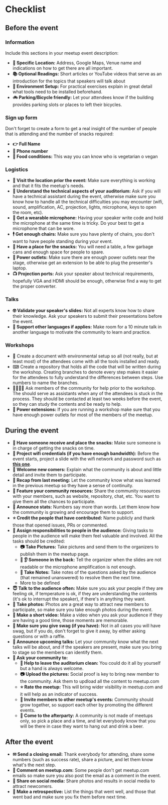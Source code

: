 # Checklist

## Before the event

### Information

Include this sections in your meetup event description:

- **🏢 Specific Location:** Address, Google Maps, Venue name and indications on how to get there are all important.
- **📚 Optional Readings:** Short articles or YouTube videos that serve as an introduction for the topics that speakers will talk about
- **💾 Environment Setup:** For practical exercises explain in great detail what tools need to be installed beforehand.
- **🚲 Parking/Bicycle friendly:** Let your attendees know if the building provides parking slots or places to left their bicycles.

### Sign up form

Don't forget to create a form to get a real insight of the number of people that is attending and the number of snacks required:

- **👉 Full Name**
- **📱 Phone number**
- **🍎 Food conditions:** This way you can know who is vegetarian o vegan

### Logistics

- **🏢 Visit the location prior the event:** Make sure everything is working and that it fits the meetup's needs.
- **🔧 Understand the technical aspects of your auditorium:** Ask if you will have a technical assistant during the event, otherwise make sure you know how to handle all the technical difficulties you may encounter (wifi, sound, amplification, AC, projection, lights, microphone, keys to open the room, etc).
- **🎤 Get a wearable microphone:** Having your speaker write code and hold the microphone at the same time is tricky. Do your best to get a microphone that can be wore.
- **🕴 Get enough chairs:** Make sure you have plenty of chairs, you don't want to have people standing during your event.
- **🍪 Have a place for the snacks:** You will need a table, a few garbage cans and enough space for people to spare.
- **🔌 Power outlets:** Make sure there are enough power outlets near the stage, otherwise get an extension to be able to plug the presenter's laptop.
- **📺 Projection ports:** Ask your speaker about technical requirements, hopefully VGA and HDMI should be enough, otherwise find a way to get the proper converter.

### Talks

- **🤓 Validate your speaker's slides:** Not all experts know how to share their knowledge. Ask your speakers to submit their presentations before the event.
- **👄 Support other languages if applies:** Make room for a 10 minute talk in another language to motivate the community to learn and practice. 

### Workshops

- 📁 Create a document with environmental setup so all (not really, but at least most) of the attendees come with all the tools installed and ready.
- ⌨ Create a repository that holds all the code that will be written during the workshop. Creating branches to denote every step makes it easier for the attendees to fully understand the differences between steps. Use numbers to name the branches.
- 👨‍👩‍👧‍👦 Ask members of the community for help prior to the workshop. The should serve as assistants when any of the attendees is stuck in the process. They should be contacted at least two weeks before the event, so they can study the contents and be ready to help.
- **🔌 Power extensions:** If you are running a workshop make sure that you have enough power outlets for most of the members of the meetup.

## During the event

- **🍪 Have someone receive and place the snacks:** Make sure someone is in charge of getting the snacks on time.
- **🔑 Project wifi credentials (if you have enough bandwidth):** Before the event starts, project a slide with the wifi network and password such as **[this one](http://slides.com/jdjuan/angular-medellin#/)**.
- **🐣 Welcome new comers:** Explain what the community is about and little detail and invite them to participate.
- **💭 Recap from last meeting:** Let the community know what was learned in the previous meetup so they have a sense of continuity.
- **🔨 Feature your community resources:** Share the community resources with your members, such as website, repository, chat, etc. You want to give them all the chances to participate.
- **📢 Announce stats:** Numbers say more than words. Let them know how the community is growing and encourage them to support.
- **⭐ Credit the people that have contributed:** Name publicly and thank those that opened issues, PRs or commented.
- **🙋 Assign responsibilities to people in the audience:** Giving tasks to people in the audience will make them feel valuable and involved. All the tasks should be credited:
    - **📷 Take Pictures:** Take pictures and send them to the organizers to publish them in the meetup page.
    - **👀 👂 Someone in the back:** Tell the organizer when the slides are not readable or the microphone amplification is not enough.
    - **💬 Take Notes:** Take notes of the questions asked by the audience (that remained unanswered) to resolve them the next time.
    - More to be defined
- **😇 Talk to the audience often:** Make sure you ask your people if they are feeling ok, if temperature is ok, if they are understanding the contents (it's ok to interrupt the speaker), if there's in anything they want.
- **🤳 Take photos:** Photos are a great way to attract new members to participate, so make sure you take enough photos during the event.
- **🎥 Make a short video:** Make a video when you ask your audience if they are having a good time, those moments are memorable.
- **🎁 Make sure you give swag (if you have):** Not in all cases you will have swag, but if you do, don't forget to give it away, by either asking questions or with a raffle.
- **📢 Announce upcoming talks:** Let your community know what the next talks will be about, and if the speakers are present, make sure you bring to stage so the members can identify them.
- **🕺 Ask your community to:**
    - **🕺 Help to leave the auditorium clean:** You could do it all by yourself but a hand is always welcome.
    - **📷 Upload the pictures:** Social proof is key to bring new member to the community. Ask them to updload all the content to meetup.com
    - **⭐ Rate the meetup:** This will bring wider visibility in meetup.com and it will help as an indicator of success.
    - **🕺 Invite members to other meetup's events:** Community should grow together, so support each other by promoting the different events.
    - **🎉 Come to the afterparty:** A community is not made of meetups only, so pick a place and a time, and let everybody know that you will be there in case they want to hang out and drink a beer.

## After the event

- **✉ Send a closing email:** Thank everybody for attending, share some numbers (such as success rate), share a picture, and let them know what's the next step.
- **📲 Comment on meetup.com:** Some people don't get meetup.com emails so make sure you also post the email as a comment in the event.
- **📱 Share on social media:** Share photos and results in social media to attract newcomers.
- **📇 Make a retrospective:** List the things that went well, and those that went bad and make sure you fix them before next time.
